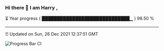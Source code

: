 ### Hi there 👋 I am Harry , 

⏳ Year progress { █████████████████████████████▁ } 98.50 %

---

⏰ Updated on Sun, 26 Dec 2021 12:37:51 GMT

![Progress Bar CI](https://github.com/duykhang68/duykhang68/workflows/Progress%20Bar%20CI/badge.svg)
